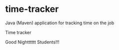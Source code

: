 # time-tracker
Java (Maven) application for tracking time on the job

Time tracker

Good Nightttttt Students!!!
